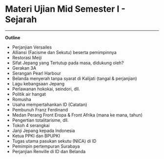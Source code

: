 # Materi Ujian Mid Semester I - Sejarah
---
**Outline**
- Perjanjian Versailes
- Alliansi (Facisme dan Sekutu) beserta pemimpinnya
- Restorasi Meiji
- Sifat Jepang yang Tertutup pada masa, didukung oleh?
- Gerakan 3A
- Serangan Pearl Harbour
- Belanda menyerah tanpa syarat di Kalijati (tangal & perjanjian)
- Lagu kebangsaan Jepang
- Perlawanan hokokai, seindori, dll.
- Politik air hangat
- Romusha
- Usaha mempertahankan ID (Catatan)
- Pembunuh Franz Ferdinand
- Medan Perang Front Eropa & Front Afrika (mana ke mana, tahun)
- Pengertian totalitarisme, dll.
- Tokoh 4 serangkai
- Janji Jepang kepada Indonesia
- Ketua PPKI dan BPUPKI
- Tugas utama pasukan sekutu (NICA) di ID
- Pemimpin pertempuran Surabaya
- Perjanjian Renville di ID dan Belanda